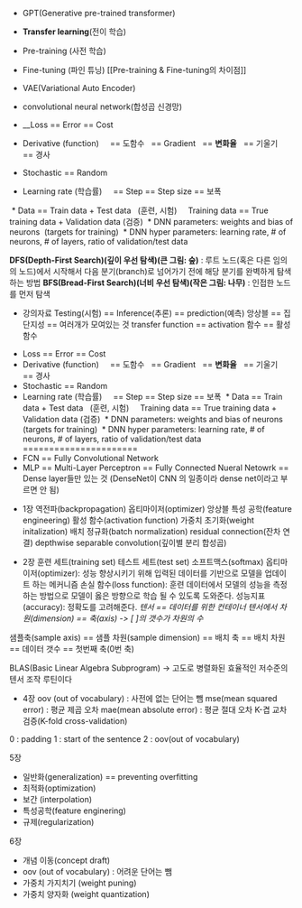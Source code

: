 - GPT(Generative pre-trained transformer)
- **Transfer learning**(전이 학습)
- Pre-training (사전 학습)
- Fine-tuning (파인 튜닝)
[[Pre-training & Fine-tuning의 차이점]]
- VAE(Variational Auto Encoder)

- convolutional neural network(합성곱 신경망)
* __Loss == Error == Cost
* Derivative (function)  
  == 도함수
  == Gradient
  == **변화율**
  == 기울기
  == 경사

* Stochastic == Random
* Learning rate (학습률)
    == Step == Step size == 보폭

 * Data == Train data + Test data   (훈련, 시험)
    Training data == True training data + Validation data (검증)
 * DNN parameters: weights and bias of neurons  (targets for training)
 * DNN hyper parameters: learning rate, # of neurons, # of layers, ratio of validation/test data

__DFS(Depth-First Search)(깊이 우선 탐색)(큰 그림: 숲)__ : 루트 노드(혹은 다른 임의의 노드)에서 시작해서 다음 분기(branch)로 넘어가기 전에 해당 분기를 완벽하게 탐색하는 방법
__BFS(Bread-First Search)(너비 우선 탐색)(작은 그림: 나무)__ : 인접한 노드를 먼저 탐색

- 강의자료
Testing(시험) == Inference(추론) == prediction(예측)
앙상블 == 집단지성 == 여러개가 모여있는 것
transfer function == activation 함수 == 활성 함수

* Loss == Error == Cost
* Derivative (function)  
  == 도함수
  == Gradient
  == **변화율**
  == 기울기
  == 경사
* Stochastic == Random
* Learning rate (학습률)
    == Step == Step size == 보폭
 * Data == Train data + Test data   (훈련, 시험)
    Training data == True training data + Validation data (검증)
 * DNN parameters: weights and bias of neurons  (targets for training)
 * DNN hyper parameters: learning rate, # of neurons, # of layers, ratio of validation/test data
======================
* FCN == Fully Convolutional Network 
* MLP == Multi-Layer Perceptron == Fully Connected Nueral Netowrk == Dense layer들만 있는 것 (DenseNet이 CNN 의 일종이라 dense net이라고 부르면 안 됨)

- 1장
역전파(backpropagation)
옵티마이저(optimizer)
앙상블
특성 공학(feature engineering)
활성 함수(activation function)
가중치 초기화(weight initalization)
배치 정규화(batch normalization)
residual connection(잔차 연결)
depthwise separable convolution(깊이별 분리 합성곱)

- 2장
훈련 세트(training set)
테스트 세트(test set)
소프트맥스(softmax)
옵티마이저(optimizer): 성능 향상시키기 위해 입력된 데이터를 기반으로 모델을 업데이트 하는 메커니즘
손실 함수(loss function): 훈련 데이터에서 모델의 성능을 측정하는 방법으로 모델이 옳은 방향으로 학습 될 수 있도록 도와준다.
성능지표(accuracy): 정확도를 고려해준다.
*텐서 == 데이터를 위한 컨테이너
텐서에서 차원(dimension) == 축(axis)
-> [ ]의 갯수가 차원의 수*

샘플축(sample axis) 
	== 샘플 차원(sample dimension)
	== 배치 축
	== 배치 차원
	== 데이터 갯수
	== 첫번째 축(0번 축)

BLAS(Basic Linear Algebra Subprogram)
	-> 고도로 병렬화된 효율적인 저수준의 텐서 조작 루틴이다

- 4장
oov (out of vocabulary) : 사전에 없는 단어는 뺌
mse(mean squared error) : 평균 제곱 오차
mae(mean absolute error) : 평균 절대 오차
K-겹 교차 검증(K-fold cross-validation)

0 : padding
1 : start of the sentence
2 : oov(out of vocabulary)

5장
- 일반화(generalization) == preventing overfitting
- 최적화(optimization)
- 보간 (interpolation)
- 특성공학(feature enginering)
- 규제(regularization)

6장
- 개념 이동(concept draft)
- oov (out of vocabulary) : 어려운 단어는 뺌
- 가중치 가지치기 (weight puning)
- 가중치 양자화 (weight quantization)





